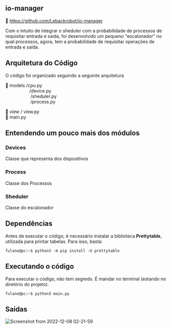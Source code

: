 ## io-manager 

🔗 https://github.com/Lebackrobot/io-manager

Com o intuito de integrar o sheduler com a probabilidade de processos de requisitar entrada e saída, foi desenvolvido 
um pequeno "escalonador" no qual processos, agora, tem a probabilidade de requisitar operações de entrada e saída.

## Arquitetura do Código
O código foi organizado seguindo a seguinte arquitetura

 📁 models /cpu.py         <br>
  &nbsp;&nbsp; &nbsp; &nbsp;&nbsp; &nbsp;&nbsp; &nbsp; &nbsp; &nbsp; &nbsp; /device.py      <br>
  &nbsp;&nbsp; &nbsp; &nbsp; &nbsp; &nbsp;&nbsp; &nbsp; &nbsp; &nbsp; &nbsp; /sheduler.py    <br>
  &nbsp;&nbsp; &nbsp; &nbsp; &nbsp; &nbsp;&nbsp; &nbsp; &nbsp; &nbsp; &nbsp; /process.py     <br>
   
 📁 view / view.py     <br>
 📝 main.py
 
## Entendendo um pouco mais dos módulos
<h3>Devices</h3>
Classe que representa dos dispositivos 

<h3>Process</h3>
Classe dos Processos
 

<h3>Sheduler</h3>
Classe do escalonador



## Dependências
Antes de executar o código, é necessário instalar a biblioteca <strong>Prettytable</strong>, utilizada para printar tabelas. Para isso, basta:
```console
fulano@pc:~$ python3 -m pip install -U prettytable
```

## Executando o código
Para executar o código, não tem segredo. É mandar no terminal (estando no diretório do projeto):

```console
fulano@pc:~$ python3 main.py
```

## Saidas 

![Screenshot from 2022-12-08 02-21-59](https://user-images.githubusercontent.com/49316490/206363351-2b76ae7f-b643-462e-9bd2-7aab14068480.png)
